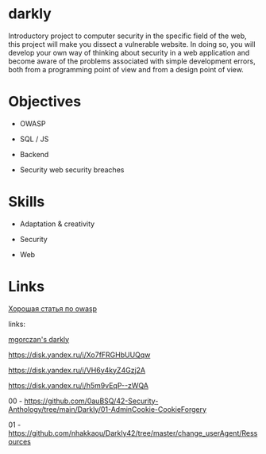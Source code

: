 # darkly
Introductory project to computer security in the specific field of the web, this project will make you dissect a vulnerable website. In doing so, you will develop your own way of thinking about security in a web application and become aware of the problems associated with simple development errors, both from a programming point of view and from a design point of view.

#  Objectives

* OWASP

* SQL / JS

* Backend

* Security web security breaches

# Skills

* Adaptation & creativity

* Security

* Web

# Links

[Хорошая статья по owasp](https://habr.com/ru/company/simplepay/blog/258499/)

links:

[mgorczan's darkly](https://profile.intra.42.fr/users/mgorczan)

https://disk.yandex.ru/i/Xo7fFRGHbUUQqw

https://disk.yandex.ru/i/VH6y4kyZ4Gzj2A

https://disk.yandex.ru/i/h5m9vEqP--zWQA

00 - https://github.com/0auBSQ/42-Security-Anthology/tree/main/Darkly/01-AdminCookie-CookieForgery

01 - https://github.com/nhakkaou/Darkly42/tree/master/change_userAgent/Ressources
